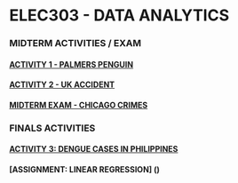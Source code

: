 # ELEC303 - DATA ANALYTICS

### MIDTERM ACTIVITIES / EXAM
#### [ACTIVITY 1 - PALMERS PENGUIN](https://github.com/aprilfdln/Activity1-Penguins/blob/main/Activity1.ipynb)
#### [ACTIVITY 2 - UK ACCIDENT](https://github.com/aprilfdln/ELEC303/blob/main/Projects/Activity2.ipynb)

#### [MIDTERM EXAM - CHICAGO CRIMES](https://github.com/aprilfdln/ELEC303/blob/main/Midterm%20Exam/exam.ipynb)


### FINALS ACTIVITIES
#### [ACTIVITY 3: DENGUE CASES IN PHILIPPINES](https://github.com/aprilfdln/ELEC303/blob/main/Projects/Activity3.ipynb)
#### [ASSIGNMENT: LINEAR REGRESSION] ()
